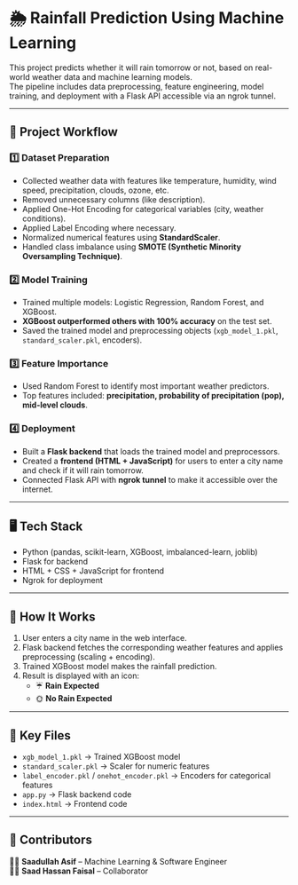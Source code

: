 # 🌦️ Rainfall Prediction Using Machine Learning  

This project predicts whether it will rain tomorrow or not, based on real-world weather data and machine learning models.  
The pipeline includes data preprocessing, feature engineering, model training, and deployment with a Flask API accessible via an ngrok tunnel.  

---

## 📂 Project Workflow  

### 1️⃣ Dataset Preparation  
- Collected weather data with features like temperature, humidity, wind speed, precipitation, clouds, ozone, etc.  
- Removed unnecessary columns (like description).  
- Applied One-Hot Encoding for categorical variables (city, weather conditions).  
- Applied Label Encoding where necessary.  
- Normalized numerical features using **StandardScaler**.  
- Handled class imbalance using **SMOTE (Synthetic Minority Oversampling Technique)**.  

### 2️⃣ Model Training  
- Trained multiple models: Logistic Regression, Random Forest, and XGBoost.  
- **XGBoost outperformed others with 100% accuracy** on the test set.  
- Saved the trained model and preprocessing objects (`xgb_model_1.pkl`, `standard_scaler.pkl`, encoders).  

### 3️⃣ Feature Importance  
- Used Random Forest to identify most important weather predictors.  
- Top features included: **precipitation, probability of precipitation (pop), mid-level clouds**.  

### 4️⃣ Deployment  
- Built a **Flask backend** that loads the trained model and preprocessors.  
- Created a **frontend (HTML + JavaScript)** for users to enter a city name and check if it will rain tomorrow.  
- Connected Flask API with **ngrok tunnel** to make it accessible over the internet.  

---

## 🖥️ Tech Stack  
- Python (pandas, scikit-learn, XGBoost, imbalanced-learn, joblib)  
- Flask for backend  
- HTML + CSS + JavaScript for frontend  
- Ngrok for deployment  

---

## 🚀 How It Works  
1. User enters a city name in the web interface.  
2. Flask backend fetches the corresponding weather features and applies preprocessing (scaling + encoding).  
3. Trained XGBoost model makes the rainfall prediction.  
4. Result is displayed with an icon:  
   - ☔ **Rain Expected**  
   - 🌞 **No Rain Expected**  

---

## 📌 Key Files  
- `xgb_model_1.pkl` → Trained XGBoost model  
- `standard_scaler.pkl` → Scaler for numeric features  
- `label_encoder.pkl` / `onehot_encoder.pkl` → Encoders for categorical features  
- `app.py` → Flask backend code  
- `index.html` → Frontend code  

---

## 🤝 Contributors  
👨‍💻 **Saadullah Asif** – Machine Learning & Software Engineer  
👨‍💻 **Saad Hassan Faisal** – Collaborator  
